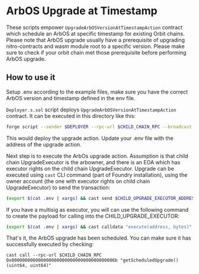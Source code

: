 # ArbOS Upgrade at Timestamp
These scripts empower `UpgradeArbOSVersionAtTimestampAction` contract which schedule an ArbOS at specific timestamp for existing Orbit chains. Please note that ArbOS upgrade usually have a prerequisite of upgrading nitro-contracts and wasm module root to a specific version. Please make sure to check if your orbit chain met those prerequisite before performing ArbOS upgrade.

## How to use it
Setup .env according to the example files, make sure you have the correct ArbOS version and timestamp defined in the env file.

`Deployer.s.sol` script deploys `UpgradeArbOSVersionAtTimestampAction` contract. It can be executed in this directory like this:
```bash
forge script --sender $DEPLOYER --rpc-url $CHILD_CHAIN_RPC --broadcast --slow ./Deployer.s.sol -vvv --verify
```

This would deploy the upgrade action. Update your .env file with the address of the upgrade action.

Next step is to execute the ArbOs upgrade action. Assumption is that child chain UpgradeExecutor is the arbowner, and there is an EOA which has executor rights on the child chain UpgradeExecutor. Upgrade can be executed using `cast` CLI command (part of Foundry installation), using the owner account (the one with executor rights on child chain UpgradeExecutor) to send the transaction:
```bash
(export $(cat .env | xargs) && cast send $CHILD_UPGRADE_EXECUTOR_ADDRESS "execute(address, bytes)" $UPGRADE_ACTION_ADDRESS $(cast calldata "perform()") --rpc-url $CHILD_CHAIN_RPC --account EXECUTOR)
```

If you have a multisig as executor, you will can use the following command to create the payload for calling into the CHILD_UPGRADE_EXECUTOR:
```bash
(export $(cat .env | xargs) && cast calldata "execute(address, bytes)" $UPGRADE_ACTION_ADDRESS $(cast calldata "perform()"))
```

That's it, the ArbOS upgrade has been scheduled. You can make sure it has successfully executed by checking:
```
cast call --rpc-url $CHILD_CHAIN_RPC 0x000000000000000000000000000000000000006b "getScheduledUpgrade()(uint64, uint64)"
```